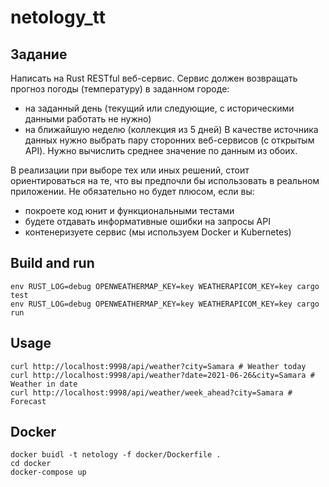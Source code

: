 # netology_tt

## Задание
Написать на Rust RESTful веб-сервис. Сервис должен возвращать прогноз погоды (температуру) в заданном городе:
- на заданный день (текущий или следующие, с историческими данными работать не нужно)
- на ближайшую неделю (коллекция из 5 дней)
  В качестве источника данных нужно выбрать пару сторонних веб-сервисов (с открытым API). Нужно вычислить среднее значение по данным из обоих.

В реализации при выборе тех или иных решений, стоит ориентироваться на те, что вы предпочли бы использовать в реальном приложении.
Не обязательно но будет плюсом, если вы:
- покроете код юнит и функциональными тестами
- будете отдавать информативные ошибки на запросы API
- контенеризуете сервис (мы используем Docker и Kubernetes)

## Build and run
```shell
env RUST_LOG=debug OPENWEATHERMAP_KEY=key WEATHERAPICOM_KEY=key cargo test
env RUST_LOG=debug OPENWEATHERMAP_KEY=key WEATHERAPICOM_KEY=key cargo run
```

## Usage
```shell
curl http://localhost:9998/api/weather?city=Samara # Weather today
curl http://localhost:9998/api/weather?date=2021-06-26&city=Samara # Weather in date
curl http://localhost:9998/api/weather/week_ahead?city=Samara # Forecast
```

## Docker
```shell
docker buidl -t netology -f docker/Dockerfile .
cd docker
docker-compose up
```